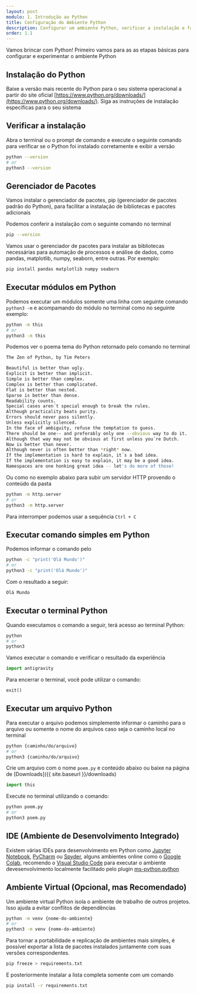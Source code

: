 ```yaml
---
layout: post
modulo: 1. Introdução ao Python
title: Configuração do Ambiente Python
description: Configurar um ambiente Python, verificar a instalação e familiarizar-se com o funcionamento do terminal Python são os primeiros passos para que possamos explorar e experimentar livremente
order: 1.1
---
```


Vamos brincar com Python! Primeiro vamos para as as etapas básicas para configurar e experimentar o ambiente Python

## Instalação do Python

Baixe a versão mais recente do Python para o seu sistema operacional a partir do site oficial [https://www.python.org/downloads/](https://www.python.org/downloads/). Siga as instruções de instalação específicas para o seu sistema

## Verificar a instalação

Abra o terminal ou o prompt de comando e execute o seguinte comando para verificar se o Python foi instalado corretamente e exibir a versão

```bash
python --version
# or
python3 --version
```

## Gerenciador de Pacotes

Vamos instalar o gerenciador de pacotes, pip (gerenciador de pacotes padrão do Python), para facilitar a instalação de bibliotecas e pacotes adicionais

Podemos conferir a instalação com o seguinte comando no terminal

```bash
pip --version
```

Vamos usar o gerenciador de pacotes para instalar as bibliotecas necessárias para automação de processos e análise de dados, como pandas, matplotlib, numpy, seaborn, entre outras. Por exemplo:

```bash
pip install pandas matplotlib numpy seaborn
```

## Executar módulos em Python

Podemos executar um módulos somente uma linha com seguinte comando `python3 -m` e acompamando do módulo no terminal como no seguinte exemplo:

```bash
python -m this
# or
python3 -m this
```

Podemos ver o poema tema do Python retornado pelo comando no terminal

```bash
The Zen of Python, by Tim Peters

Beautiful is better than ugly.
Explicit is better than implicit.
Simple is better than complex.
Complex is better than complicated.
Flat is better than nested.
Sparse is better than dense.
Readability counts.
Special cases aren´t special enough to break the rules.
Although practicality beats purity.
Errors should never pass silently.
Unless explicitly silenced.
In the face of ambiguity, refuse the temptation to guess.
There should be one-- and preferably only one --obvious way to do it.
Although that way may not be obvious at first unless you´re Dutch.
Now is better than never.
Although never is often better than *right* now.
If the implementation is hard to explain, it´s a bad idea.
If the implementation is easy to explain, it may be a good idea.
Namespaces are one honking great idea -- let's do more of those!
```

Ou como no exemplo abaixo para subir um servidor HTTP provendo o conteúdo da pasta

```bash
python -m http.server
# or
python3 -m http.server
```

Para interromper podemos usar a sequência `Ctrl + C`

## Executar comando simples em Python

Podemos informar o comando pelo

```bash
python -c "print('Olá Mundo')"
# or
python3 -c "print('Olá Mundo')"
```

Com o resultado a seguir:

```bash
Olá Mundo
```

## Executar o terminal Python

Quando executamos o comando a seguir, terá acesso ao terminal Python:

```bash
python
# or
python3
```

Vamos executar o comando e verificar o resultado da experiência

```python
import antigravity
```

Para encerrar o terminal, você pode utilizar o comando:

```python
exit()
```

## Executar um arquivo Python

Para executar o arquivo podemos simplemente informar o caminho para o arquivo ou somente o nome do arquivos caso seja o caminho local no terminal

```bash
python {caminho/do/arquivo}
# or
python3 {caminho/do/arquivo}
```

Crie um arquivo com o nome `poem.py` e conteúdo abaixo ou baixe na página de [Downloads]({{ site.baseurl }}/downloads)

```python
import this
```

Execute no terminal utilizando o comando:

```bash
python poem.py
# or
python3 poem.py
```

## IDE (Ambiente de Desenvolvimento Integrado)

Existem várias IDEs para desenvolvimento em Python como [Jupyter Notebook](https://jupyter.org/), [PyCharm](https://www.jetbrains.com/pycharm/) ou [Spyder](https://www.spyder-ide.org/), alguns ambientes online como o [Google Colab](https://colab.google/), recomendo o [Visual Studio Code](https://code.visualstudio.com/) para executar o ambiente devesenvolvimento localmente facilitado pelo plugin [ms-python.python](https://marketplace.visualstudio.com/items?itemName=ms-python.python)

## Ambiente Virtual (Opcional, mas Recomendado)

Um ambiente virtual Python isola o ambiente de trabalho de outros projetos. Isso ajuda a evitar conflitos de dependências

```bash
python -m venv {nome-do-ambiente}
# or
python3 -m venv {nome-do-ambiente}
```

Para tornar a portabilidade e replicação de ambientes mais simples, é possível exportar a lista de pacotes instalados juntamente com suas versões correspondentes.

```bash
pip freeze > requirements.txt
```

E posteriormente instalar a lista completa somente com um comando

```bash
pip install -r requirements.txt
```
